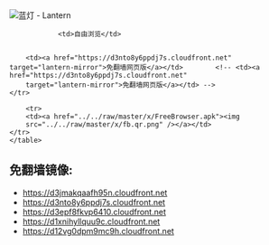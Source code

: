 

<img src="../../raw/master/x/8e0a2b81.c82003be.LanternYellow2.png" alt="蓝灯 - Lantern"/>
<table>
    <tr>
                
                <td>自由浏览</td>
        
        
        <td><a href="https://d3nto8y6ppdj7s.cloudfront.net" target="lantern-mirror">免翻墙网页版</a></td>        <!-- <td><a href="https://d3nto8y6ppdj7s.cloudfront.net"
        target="lantern-mirror">免翻墙网页版</a></td> -->
    </tr>
    
        <tr>
        <td><a href="../../raw/master/x/FreeBrowser.apk"><img
        src="../../raw/master/x/fb.qr.png" /></a></td>
    </tr>
    </table>

## 免翻墙镜像:

<ul>
<li><a href="https://d3jmakqaafh95n.cloudfront.net">https://d3jmakqaafh95n.cloudfront.net</a></li>
    <li><a href="https://d3nto8y6ppdj7s.cloudfront.net">https://d3nto8y6ppdj7s.cloudfront.net</a></li>
    <li><a href="https://d3epf8fkvp6410.cloudfront.net">https://d3epf8fkvp6410.cloudfront.net</a></li>
    <li><a href="https://d1xnihyllquu9c.cloudfront.net">https://d1xnihyllquu9c.cloudfront.net</a></li>
    <li><a href="https://d12vg0dpm9mc9h.cloudfront.net">https://d12vg0dpm9mc9h.cloudfront.net</a></li>
    </ul>